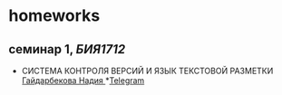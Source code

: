 # homeworks
## семинар 1, *БИЯ1712*
 * СИСТЕМА КОНТРОЛЯ ВЕРСИЙ И ЯЗЫК ТЕКСТОВОЙ РАЗМЕТКИ
[ Гайдарбекова Надия ](mailto:nshgaydarbekova@edu.hse.ru)
 *[Telegram](nadiyaggg)
